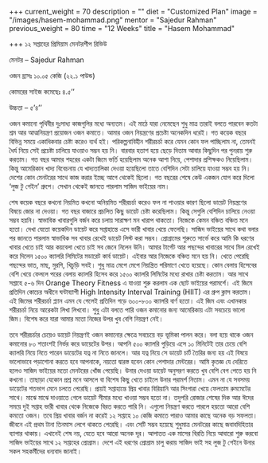 +++
current_weight = 70
description = ""
diet = "Customized Plan"
image = "/images/hasem-mohammad.png"
mentor = "Sajedur Rahman"
previous_weight = 80
time = "12 Weeks"
title = "Hasem Mohammad"

+++
১২ সপ্তাহের প্রিমিয়াম মেনটরশীপ রিভিউ

মেনটর – Sajedur Rahman

ওজন হ্রাসঃ ১০.০৫ কেজি (২২.১ পাউন্ড)

কোমরের সাইজ কমেছেঃ ৪.৫’’

উচ্চতা – ৫’৪’’

ওজন কমানো পৃথিবীর দুঃসাধ্য কাজগুলির মধ্যে অন্যতম। এই মাঠে যারা নেমেছেন শুধু মাত্র তারাই বলতে পারবেন কতটা শ্রম আর আত্মনিয়ন্ত্রণ প্রয়োজন ওজন কমাতে। আমার ওজন নিয়ন্ত্রণের প্রচেষ্টা অনেকদিন ধরেই। গত কয়েক বছরে বিভিন্ন সময়ে একাধিকবার চেষ্টা করেও ব্যর্থ হই। পরিকল্পনাবিহীন শরীরচর্চা করে যেমন কোন ফল পাচ্ছিলাম না, তেমনই ধৈর্য নিয়ে সেই প্রচেষ্টা চালিয়ে যাওয়াও সম্ভব হয় নি। বারবার হতাশ হয়ে ছেড়ে দিতাম আবার কিছুদিন পর পুনরায় শুরু করতাম। গত বছর আমার শহরের একটা জিমে ভর্তি হয়েছিলাম অনেক আশা নিয়ে, পেশাদার প্রশিক্ষকও নিয়েছিলাম। কিন্তু আমেরিকান খাদ্য বিবেচনায় যে খাদ্যতালিকা দেওয়া হয়েছিলো তাতে বেশিদিন সেটা চালিয়ে যাওয়া সম্ভব হয় নি। দেশের কোন মেনটরের সাথে কাজ করার ইচ্ছে আগে থেকেই ছিলো। গত বছরের শেষে কেউ একজন যোগ করে দিলো ‘লুজ টু গেইন’ গ্রুপে। সেখান থেকেই জানতে পারলাম সাজিদ ভাইয়ের নাম।

শেষ কয়েক বছরে কখনো নিয়মিত কখনো অনিয়মিত শরীরচর্চা করেও ফল না পাওয়ার কারণ ছিলো ডায়েট নিয়ন্ত্রণের বিষয়ে জোর না দেওয়া। গত বছর বাজারে প্রচলিত কিছু ডায়েট চেষ্টা করেছিলাম। কিন্তু সেগুলি বেশিদিন চালিয়ে নেওয়া সম্ভব হয়নি। স্বাভাবিক খাবারগুলি বর্জন করে চলায় সারাক্ষণ মন খারাপ থাকতো। নিজেকে কেমন বঞ্চিত বঞ্চিত মনে হতো। দেখা যেতো কয়েকদিন ডায়েট করে সপ্তাহান্তে এসে ভারী খাবার খেয়ে ফেলেছি। সাজিদ ভাইয়ের সাথে কথা বলার পর জানতে পারলাম স্বাভাবিক সব খাবার রেখেই ডায়েট লিস্ট করা সম্ভব। প্রোগ্রামের শুরুতে সার্ভে করে আমি কি ধরণের খাবার খেতে চাই আর কয়বেলা খেতে চাই সব জেনে নিলেন উনি। আমার টার্গেট আর পছন্দের খাবারের সাথে মিল রেখেই করে দিলেন ১৫০০ ক্যালরি লিমিটের মডারেট কার্ব ডায়েট। এইবার আর নিজেকে বঞ্চিত মনে হয় নি। খেতে পেরেছি পছন্দের ভাত, মাছ, মুরগি, খিচুড়ি সবই। শুধু মাত্র মেপে মেপে নিয়ন্ত্রিত পরিমাণে খেতে হয়েছে। কোন বেলায় হিসেবের বেশি খেয়ে ফেললে পরের বেলায় ক্যালরি হিসেব করে ১৫০০ ক্যালরি লিমিটের মধ্যে রাখার চেষ্টা করতাম। আর সাথে সপ্তাহে ৫-৬ দিন Orange Theory Fitness এ যাওয়া শুরু করলাম এক ছোট ভাইয়ের পরামর্শে। এই জিমে প্রতিদিন কোচের অধীনে ঘন্টাব্যাপী High Intensity Interval Training (HIIT) এর গ্রুপ ক্লাস করতাম। এই জিমের শরীরচর্চা প্ল্যান এমন যে গেলেই প্রতিদিন গড়ে ৬০০-৮০০ ক্যালরি বার্ণ হতো। এই জিম এবং এখানকার শরীরচর্চা নিয়ে আরেকটা লিখা লিখবো। শুধু এটা বলতে পারি ওজন কমানোর জন্য আমেরিকায় এটা সবচেয়ে ভালো জিম। বিশেষ করে যারা আমার মতো নিজের উপর খুব বেশি নিয়ন্ত্রণ নেই।

তবে শরীরচর্চার চেয়েও ডায়েট নিয়ন্ত্রণই ওজন কমানোর ক্ষেত্রে সবচেয়ে বড় ভূমিকা পালন করে। বলা হয়ে থাকে ওজন কমানোর ৮০ শতাংশই নির্ভর করে ডায়েটের উপর। আপনি ৫০০ ক্যালরি পুড়িয়ে এসে ১০ মিনিটেই তার চেয়ে বেশি ক্যালরি নিয়ে নিতে পারেন ডায়েটের যত্ন না নিতে জানলে। আর যত্ন নিয়ে সে ডায়েট চার্ট তৈরির জন্য হয় এই বিষয়ে ভালোভাবে পড়াশোনা করতে হবে আপনাকে, নয়তো দ্বারস্ত হবেন কোন পেশাদার মেন্টরের। আমি কৃতজ্ঞ যে দেরিতে হলেও সাজিদ ভাইয়ের মতো মেনটরের খোঁজ পেয়েছি। উনার দেওয়া ডায়েট অনুসরণ করতে খুব বেশি বেগ পেতে হয় নি কখনো। তাছাড়া যেকোন প্রশ্ন মনে আসলে বা বিশেষ কিছু খেতে চাইলে উনার পরামর্শ নিতাম। এমন না যে সবসময় ডায়েটের শতভাগ মেনে চলতে পেরেছি। প্রায়ই সপ্তাহান্তে প্রিয় খাবার বিরিয়ানি আর সিংগারা খেয়ে ফেলতাম রুমমেটের সাথে। মাঝে মাঝে দাওয়াতে গেলে ডায়েট সীমার মধ্যে খাওয়া সম্ভব হতো না। তদুপরি রোজার শেষের দিক আর ঈদের সময়ে দুই সপ্তাহ ভারী খাবার থেকে নিজেকে বিরত করতে পারি নি। এগুলো নিয়ন্ত্রণ করতে পারলে হয়তো আরো বেশি কমতো ওজন। তবে প্রিয় খাবার বর্জন না করেই ১২ সপ্তাহে ১০ কেজি কমাতে পারাও আমার কাছে অনেক বড় সফলতা। জীবনে এই প্রথম টানা তিনমাস লেগে থাকতে পেরেছি। এবং সেটি সম্ভব হয়েছে শুধুমাত্র মেনটরের কাছে জবাবদিহিতার ব্যাপার থাকায়। এখানেই শেষ নয়, যেতে হবে আরো অনেক দূর। আপাতত এক মাসের বিরতি নিয়ে আবারো শুরু করবো সাজিদ ভাইয়ের সাথে ১২ সপ্তাহের প্রোগ্রাম। দেশে এই ধরণের প্রোগ্রাম চালু করায় সাজিদ ভাই সহ লুজ টু গেইনে উনার সকল সহকর্মীদের ধন্যবাদ জানাই।